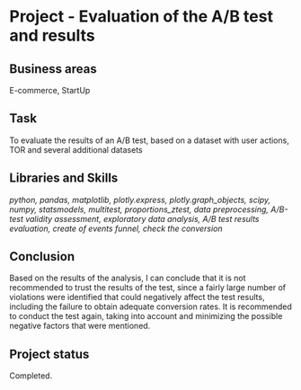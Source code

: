 # Project - Evaluation of the A/B test and results

## Business areas

E-commerce, StartUp

## Task

To evaluate the results of an A/B test, based on a dataset with user actions, TOR and several additional datasets

## Libraries and Skills
*python, pandas, matplotlib, plotly.express, plotly.graph_objects, scipy, numpy, statsmodels, multitest, proportions_ztest, data preprocessing, A/B-test validity assessment, exploratory data analysis, A/B test results evaluation, create of events funnel, check the conversion*

## Conclusion

Based on the results of the analysis, I can conclude that it is not recommended to trust the results of the test, since a fairly large number of violations were identified that could negatively affect the test results, including the failure to obtain adequate conversion rates.
It is recommended to conduct the test again, taking into account and minimizing the possible negative factors that were mentioned.

## Project status
Completed.
